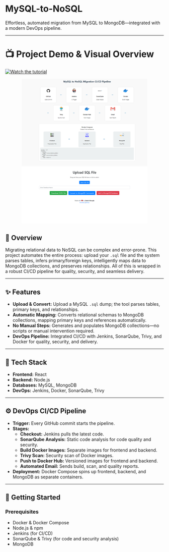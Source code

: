 # MySQL-to-NoSQL

Effortless, automated migration from MySQL to MongoDB—integrated with a modern DevOps pipeline.

---

# 📺 Project Demo & Visual Overview

[![Watch the tutorial](https://img.youtube.com/vi/dGqTfGaTv_Y/0.jpg)](https://youtu.be/dGqTfGaTv_Y "Watch the tutorial on YouTube")

<p align="center">
  <img src="Devops.png" alt="DevOps Pipeline Diagram" width="400"/>
  <img src="sql-to-nosql.png" alt="SQL to NoSQL Conversion Flow" width="400"/>
</p>


## 🚀 Overview

Migrating relational data to NoSQL can be complex and error-prone. This project automates the entire process: upload your `.sql` file and the system parses tables, infers primary/foreign keys, intelligently maps data to MongoDB collections, and preserves relationships. All of this is wrapped in a robust CI/CD pipeline for quality, security, and seamless delivery.

---

## ✨ Features

- **Upload & Convert:** Upload a MySQL `.sql` dump; the tool parses tables, primary keys, and relationships.
- **Automatic Mapping:** Converts relational schemas to MongoDB collections, mapping primary keys and references automatically.
- **No Manual Steps:** Generates and populates MongoDB collections—no scripts or manual intervention required.
- **DevOps Pipeline:** Integrated CI/CD with Jenkins, SonarQube, Trivy, and Docker for quality, security, and delivery.

---

## 🧰 Tech Stack

- **Frontend:** React
- **Backend:** Node.js
- **Databases:** MySQL, MongoDB
- **DevOps:** Jenkins, Docker, SonarQube, Trivy

---

## ⚙️ DevOps CI/CD Pipeline

- **Trigger:** Every GitHub commit starts the pipeline.
- **Stages:**
  - **Checkout:** Jenkins pulls the latest code.
  - **SonarQube Analysis:** Static code analysis for code quality and security.
  - **Build Docker Images:** Separate images for frontend and backend.
  - **Trivy Scan:** Security scan of Docker images.
  - **Push to Docker Hub:** Versioned images for frontend and backend.
  - **Automated Email:** Sends build, scan, and quality reports.
- **Deployment:** Docker Compose spins up frontend, backend, and MongoDB as separate containers.

---

## 🏁 Getting Started

### Prerequisites

- Docker & Docker Compose
- Node.js & npm
- Jenkins (for CI/CD)
- SonarQube & Trivy (for code and security analysis)
- MongoDB


